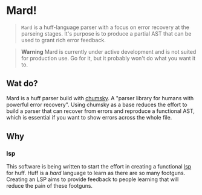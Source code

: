 # Mard!

> `Mard` is a huff-language parser with a focus on error recovery at the parseing stages. It's purpose is to produce a partial AST that can be used to grant rich error feedback.

> **Warning**
> Mard is currently under active development and is not suited for production use. Go for it, but it probably won't do what you want it to.

## Wat do?

Mard is a huff parser build with [chumsky]("https://github.com/zesterer/chumsky"). A "parser library for humans with powerful error recovery". Using chumsky as a base reduces the effort to build a parser that can recover from errors and reproduce a functional AST, which is essential if you want to show errors across the whole file.

## Why

### lsp

This software is being written to start the effort in creating a functional [lsp]("https://microsoft.github.io/language-server-protocol/") for huff. Huff is a _hard_ language to learn as there are so many footguns. Creating an LSP aims to provide feedback to people learning that will reduce the pain of these footguns.
